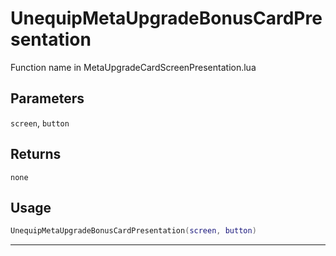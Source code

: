 # UnequipMetaUpgradeBonusCardPresentation
Function name in MetaUpgradeCardScreenPresentation.lua
## Parameters
`screen`, `button`
## Returns
`none`
## Usage
```lua
UnequipMetaUpgradeBonusCardPresentation(screen, button)
```
---
